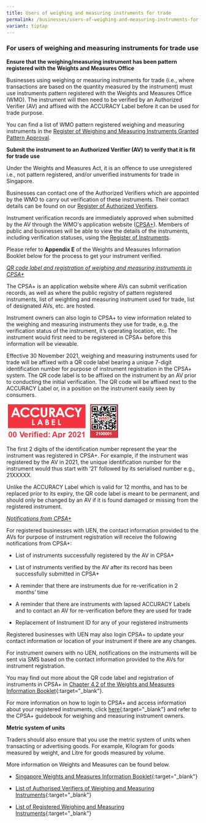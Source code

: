 ```yaml
---
title: Users of weighing and measuring instruments for trade
permalink: /businesses/users-of-weighing-and-measuring-instruments-for-trade-use/
variant: tiptap
---
```

<h3>For users of weighing and measuring instruments for trade use</h3>
<p><strong>Ensure that the weighing/measuring instrument has been pattern registered with the Weights and Measures Office</strong>
</p>
<p>Businesses using weighing or measuring instruments for trade (i.e., where
transactions are based on the quantity measured by the instrument) must
use instruments pattern registered with the Weights and Measures Office
(WMO). The instrument will then need to be verified by an Authorized Verifier
(AV) and affixed with the ACCURACY Label before it can be used for trade
purpose.</p>
<p>You can find a list of WMO pattern registered weighing and measuring instruments
in the <a href="https://www.cpsaplus.gov.sg/Homepage/RegistryOfRegisteredSuppliersAndPatternApproval" rel="noopener noreferrer nofollow" target="_blank">Register of Weighing and Measuring Instruments Granted Pattern Approval</a>.</p>
<p><strong>Submit the instrument to an Authorized Verifier (AV) to verify that it is fit for trade use</strong>
</p>
<p>Under the Weights and Measures Act, it is an offence to use unregistered
i.e., not pattern registered, and/or unverified instruments for trade in
Singapore.</p>
<p>Businesses can contact one of the Authorized Verifiers which are appointed
by the WMO to carry out verification of these instruments. Their contact
details can be found on our <a href="https://www.cpsaplus.gov.sg/Homepage/RegisterOfAuthorisedVerifier" rel="noopener noreferrer nofollow" target="_blank">Register of Authorized Verifiers</a>.</p>
<p>Instrument verification records are immediately approved when submitted
by the AV through the WMO's application website (<a href="https://www.cpsaplus.gov.sg/HomePage/" rel="noopener noreferrer nofollow" target="_blank">CPSA+</a>). Members of public
and businesses will be able to view the details of the instruments, including
verification statuses, using the <a href="https://www.cpsaplus.gov.sg/Homepage/PublicRegistryInstrumentList" rel="noopener noreferrer nofollow" target="_blank">Register of Instruments</a>.</p>
<p>Please refer to <strong>Appendix E</strong> of the Weights and Measures
Information Booklet below for the process to get your instrument verified.</p>
<p></p>
<p><em><u>QR code label and registration of weighing and measuring instruments in CPSA+</u></em>
</p>
<p>The CPSA+ is an application website where AVs can submit verification
records, as well as where the public registry of pattern registered instruments,
list of weighting and measuring instrument used for trade, list of designated
AVs, etc. are hosted.</p>
<p>Instrument owners can also login to CPSA+ to view information related
to the weighing and measuring instruments they use for trade, e.g. the
verification status of the instrument, it’s operating location, etc. The
instrument would first need to be registered in CPSA+ before this information
will be viewable.</p>
<p>Effective 30 November 2021, weighing and measuring instruments used for
trade will be affixed with a QR code label bearing a unique 7-digit identification
number for purpose of instrument registration in the CPSA+ system. The
QR code label is to be affixed on the instrument by an AV prior to conducting
the initial verification. The QR code will be affixed next to the ACCURACY
Label or, in a position on the instrument easily seen by consumers.</p>
<div class="isomer-image-wrapper">
<img style="width:295px;height:93px;" height="auto" width="100%" alt="wmo-qr-code-label" src="/images/al-and-qr-label.png">
</div>
<p>The first 2 digits of the identification number represent the year the
instrument was registered in CPSA+. For example, if the instrument was
registered by the AV in 2021, the unique identification number for the
instrument would thus start with ‘21’ followed by its serialised number
e.g., 21XXXXX.</p>
<p>Unlike the ACCURACY Label which is valid for 12 months, and has to be
replaced prior to its expiry, the QR code label is meant to be permanent,
and should only be changed by an AV if it is found damaged or missing from
the registered instrument.</p>
<p><em><u>Notifications from CPSA+</u></em>
</p>
<p>For registered businesses with UEN, the contact information provided to
the AVs for purpose of instrument registration will receive the following
notifications from CPSA+:</p>
<ul data-tight="true" class="tight">
<li>
<p>List of instruments successfully registered by the AV in CPSA+</p>
</li>
<li>
<p>List of instruments verified by the AV after its record has been successfully
submitted in CPSA+</p>
</li>
<li>
<p>A reminder that there are instruments due for re-verification in 2 months’
time</p>
</li>
<li>
<p>A reminder that there are instruments with lapsed ACCURACY Labels and
to contact an AV for re-verification before they are used for trade</p>
</li>
<li>
<p>Replacement of Instrument ID for any of your registered instruments</p>
</li>
</ul>
<p>Registered businesses with UEN may also login CPSA+ to update your contact
information or location of your instrument if there are any changes.</p>
<p>For instrument owners with no UEN, notifications on the instruments will
be sent via SMS based on the contact information provided to the AVs for
instrument registration.</p>
<p>You may find out more about the QR code label and registration of instruments
in CPSA+ in <a href="/files/businesses/wmo_info_booklet.pdf" rel="noopener noreferrer nofollow" target="_blank">Chapter 4.2 of the Weights and Measures Information Booklet</a>{:target="_blank"}.</p>
<p>For more information on how to login to CPSA+ and access information about
your registered instruments, click <a href="https://www.cpsaplus.gov.sg" rel="noopener noreferrer nofollow" target="_blank">here</a>{:target="_blank"} and refer
to the CPSA+ guidebook for weighing and measuring instrument owners.</p>
<p><strong>Metric system of units</strong>
</p>
<p>Traders should also ensure that you use the metric system of units when
transacting or advertising goods. For example, Kilogram for goods measured
by weight, and Litre for goods measured by volume.</p>
<p>More information on Weights and Measures can be found below.</p>
<ul data-tight="true" class="tight">
<li>
<p><a href="/files/businesses/wmo_info_booklet.pdf" rel="noopener noreferrer nofollow" target="_blank">Singapore Weights and Measures Information Booklet</a>{:target="_blank"}</p>
</li>
<li>
<p><a href="https://www.cpsaplus.gov.sg/Homepage/RegisterOfAuthorisedVerifier" rel="noopener noreferrer nofollow" target="_blank">List of Authorised Verifiers of Weighing and Measuring Instruments</a>{:target="_blank"}</p>
</li>
<li>
<p><a href="https://www.cpsaplus.gov.sg/Homepage/PublicRegistryInstrumentList" rel="noopener noreferrer nofollow" target="_blank">List of Registered Weighing and Measuring Instruments</a>{:target="_blank"}</p>
</li>
</ul>
<p></p>